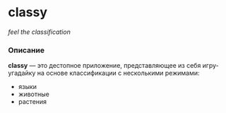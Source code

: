 # classy
_feel the classification_

### Описание
**classy** — это дестопное приложение, представляющее из себя игру-угадайку на основе классификации с несколькими режимами:
* языки
* животные
* растения

